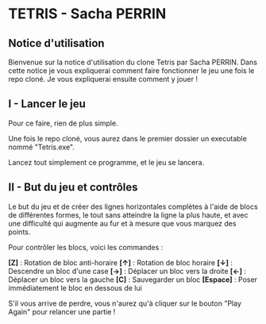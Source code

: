 # TETRIS - Sacha PERRIN

## Notice d'utilisation

Bienvenue sur la notice d'utilisation du clone Tetris par Sacha PERRIN.
Dans cette notice je vous expliquerai comment faire fonctionner le jeu une fois le repo cloné.
Je vous expliquerai ensuite comment y jouer !

## I - Lancer le jeu

Pour ce faire, rien de plus simple.

Une fois le repo cloné, vous aurez dans le premier dossier un executable nommé "Tetris.exe".

Lancez tout simplement ce programme, et le jeu se lancera.

## II - But du jeu et contrôles

Le but du jeu et de créer des lignes horizontales complètes à l'aide de blocs de différentes formes, le tout sans atteindre la ligne la plus haute, et avec une difficulté qui augmente au fur et à mesure que vous marquez des points.

Pour contrôler les blocs, voici les commandes : 

**[Z]** : Rotation de bloc anti-horaire
**[↑]** : Rotation de bloc horaire
**[↓]** : Descendre un bloc d'une case
**[→]** : Déplacer un bloc vers la droite
**[←]** : Déplacer un bloc vers la gauche
**[C]** : Sauvegarder un bloc
**[Espace]** : Poser immédiatement le bloc en dessous de lui

S'il vous arrive de perdre, vous n'aurez qu'à cliquer sur le bouton "Play Again" pour relancer une partie !
